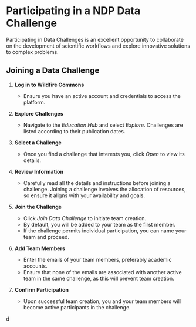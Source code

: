 # Participating in a NDP Data Challenge

Participating in Data Challenges is an excellent opportunity to collaborate on the development of scientific workflows and explore innovative solutions to complex problems.

## Joining a Data Challenge

1. **Log in to Wildfire Commons**
    - Ensure you have an active account and credentials to access the platform.

2. **Explore Challenges**
    - Navigate to the *Education Hub* and select *Explore*. Challenges are listed according to their publication dates.
3. **Select a Challenge**
    - Once you find a challenge that interests you, click *Open* to view its details.

4. **Review Information**
    - Carefully read all the details and instructions before joining a challenge. Joining a challenge involves the allocation of resources, so ensure it aligns with your availability and goals.

5. **Join the Challenge**
    - Click *Join Data Challenge* to initiate team creation.
    - By default, you will be added to your team as the first member.
    - If the challenge permits individual participation, you can name your team and proceed.

6. **Add Team Members**
    - Enter the emails of your team members, preferably academic accounts.
    - Ensure that none of the emails are associated with another active team in the same challenge, as this will prevent team creation.

7. **Confirm Participation**
    - Upon successful team creation, you and your team members will become active participants in the challenge.

<!--

## Participating in a Data Challenge
d
Once you join a challenge, follow these steps to maximize your participation:

### Working with Workspaces

- Each team is assigned the challenge's [workspaces](../../workspace/overview.md).
- These workspaces on JupyterHub.
- Teams can enhance their workflows by adding additional data from the catalog and integrating custom code.
-->d